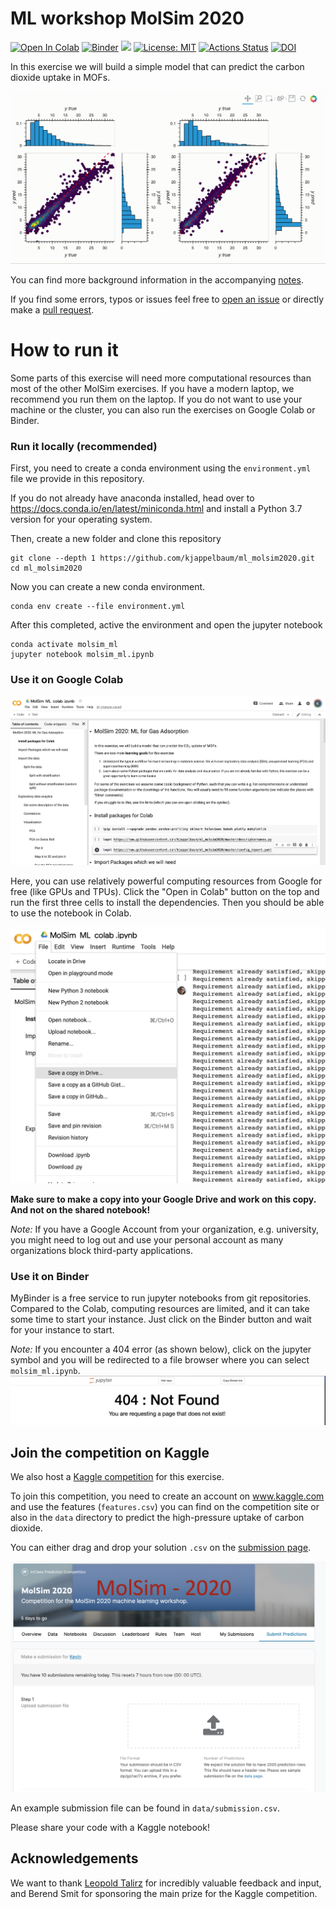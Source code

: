 # ML workshop MolSim 2020

[![Open In Colab](https://colab.research.google.com/assets/colab-badge.svg)](https://colab.research.google.com/github/kjappelbaum/ml_molsim2020/blob/master/molsim_ml.ipynb)
[![Binder](https://mybinder.org/badge_logo.svg)](https://mybinder.org/v2/gh/kjappelbaum/ml_molsim2020.git/master?filepath=molsim_ml)
[![](https://img.shields.io/badge/python-3.7+-blue.svg)](https://www.python.org/download/releases/3.7.0/)
[![License: MIT](https://img.shields.io/badge/License-MIT-yellow.svg)](https://opensource.org/licenses/MIT)
[![Actions Status](https://github.com/kjappelbaum/ml_molsim2020/workflows/Python%20package/badge.svg)](https://github.com/kjappelbaum/ml_molsim2020/actions)
[![DOI](https://zenodo.org/badge/DOI/10.5281/zenodo.3605363.svg)](https://doi.org/10.5281/zenodo.3605363)

In this exercise we will build a simple model that can predict the carbon dioxide uptake in MOFs.

![Parity plot result](_static/result.gif)

You can find more background information in the accompanying [notes](notes/notes.pdf).

If you find some errors, typos or issues feel free to [open an issue](https://help.github.com/en/github/managing-your-work-on-github/about-issues) or directly make a [pull request](https://help.github.com/en/github/collaborating-with-issues-and-pull-requests/about-pull-requests).

# How to run it

Some parts of this exercise will need more computational resources than most of
the other MolSim exercises. If you have a modern laptop, we recommend you run them
on the laptop.
If you do not want to use your machine or the cluster, you
can also run the exercises on Google Colab or Binder.

### Run it locally (recommended)

First, you need to create a conda environment using the `environment.yml`
file we provide in this repository.

If you do not already have anaconda installed, head over to
https://docs.conda.io/en/latest/miniconda.html and install a Python 3.7 version
for your operating system.

Then, create a new folder and clone this repository

```(bash)
git clone --depth 1 https://github.com/kjappelbaum/ml_molsim2020.git
cd ml_molsim2020
```

Now you can create a new conda environment.

```(bash)
conda env create --file environment.yml
```

After this completed, active the environment and open the jupyter notebook

```(bash)
conda activate molsim_ml
jupyter notebook molsim_ml.ipynb
```

### Use it on Google Colab

![Screenshot of the Colab environment](_static/colab.png)

Here, you can use relatively powerful computing resources from Google for free
(like GPUs and TPUs).
Click the "Open in Colab" button on the top and run the first three cells to
install the dependencies.
Then you should be able to use the notebook in Colab.

![Making a copy in Colab](_static/save_copy_colab.png)

**Make sure to make a copy into your Google Drive and work on this copy. And
not on the shared notebook!**

_Note:_ If you have a Google Account from your organization, e.g. university, you might
need to log out and use your personal account as many organizations block
third-party applications.

### Use it on Binder

MyBinder is a free service to run jupyter notebooks from git repositories.
Compared to the Colab, computing resources are limited, and it can take some time
to start your instance.
Just click on the Binder button and wait for your instance to start.

_Note:_ If you encounter a 404 error (as shown below), click on the jupyter symbol and you will be redirected
to a file browser where you can select `molsim_ml.ipynb`.
![Screenshot of the 404 error](_static/404error.png)

## Join the competition on Kaggle

We also host a [Kaggle competition](http://www.kaggle.com/c/molsim2020) for this exercise.

To join this competition, you need to create an account on www.kaggle.com and use the features (`features.csv`) you can find on the competition site or also in the `data` directory to predict the high-pressure uptake of carbon dioxide.

You can either drag and drop your solution `.csv` on the [submission
page](https://www.kaggle.com/c/molsim2020/submit).

![Kaggle submission page](_static/kaggle_upload.png)

An example submission file can be found in `data/submission.csv`. 

Please share your code with a Kaggle notebook!

## Acknowledgements

We want to thank [Leopold Talirz](https://github.com/ltalirz) for incredibly valuable feedback and input, and Berend Smit for sponsoring the main prize for the Kaggle competition.
